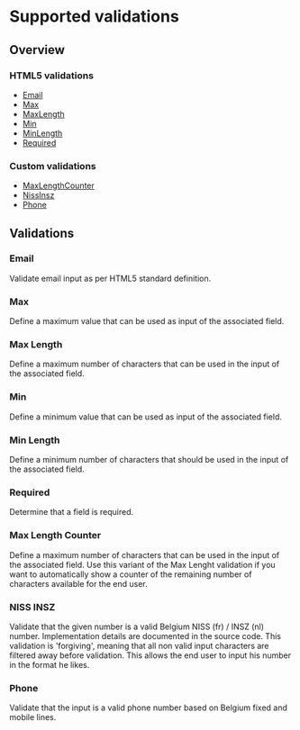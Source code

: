 # Supported validations

## Overview

### HTML5 validations
* [Email](#email)
* [Max](#max)
* [MaxLength](#maxlength)
* [Min](#min)
* [MinLength](#minlength)
* [Required](#required)

### Custom validations
* [MaxLengthCounter](#maxlengthcounter)
* [NissInsz](#nissinsz)
* [Phone](#phone)

## Validations

### Email <a name="email"/>
Validate email input as per HTML5 standard definition.

### Max <a name="max"/>
Define a maximum value that can be used as input of the associated field.

### Max Length <a name="maxlength"/>
Define a maximum number of characters that can be used in the input of the associated field.

### Min <a name="min"/>
Define a minimum value that can be used as input of the associated field.

### Min Length <a name="minlength"/>
Define a minimum number of characters that should be used in the input of the associated field.

### Required <a name="required"/>
Determine that a field is required.

### Max Length Counter <a name="maxlengthcounter"/>
Define a maximum number of characters that can be used in the input of the associated field.
Use this variant of the Max Lenght validation if you want to automatically show a counter of the remaining number of characters available for the end user.

### NISS INSZ <a name="nissinsz"/>
Validate that the given number is a valid Belgium NISS (fr) / INSZ (nl) number. Implementation details are documented in the source code.
This validation is 'forgiving', meaning that all non valid input characters are filtered away before validation. This allows the end user to input his number in the format he likes.

### Phone <a name="phone"/>
Validate that the input is a valid phone number based on Belgium fixed and mobile lines.
